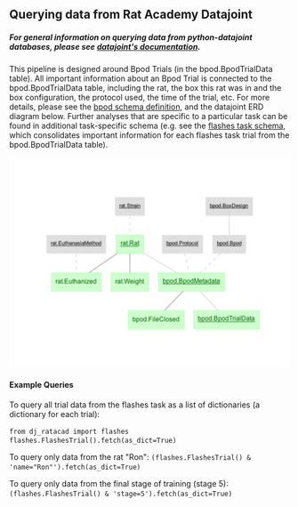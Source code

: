 ## Querying data from Rat Academy Datajoint

##### For general information on querying data from python-datajoint databases, please see [datajoint's documentation](https://docs.datajoint.io/python/queries/Queries.html).

This pipeline is designed around Bpod Trials (in the bpod.BpodTrialData table). All important information about an Bpod Trial is connected to the bpod.BpodTrialData table, including the rat, the box this rat was in and the box configuration, the protocol used, the time of the trial, etc. For more details, please see the [bpod schema definition](dj_ratacad/bpod.py), and the datajoint ERD diagram below. Further analyses that are specific to a particular task can be found in additional task-specific schema (e.g. see the [flashes task schema](dj_ratacad/flashes), which consolidates important information for each flashes task trial from the bpod.BpodTrialData table).

![ratacad_erd](../images/dj_ratacad_erd.png)

#### Example Queries

To query all trial data from the flashes task as a list of dictionaries (a dictionary for each trial):

```
from dj_ratacad import flashes
flashes.FlashesTrial().fetch(as_dict=True)
```

To query only data from the rat "Ron": `(flashes.FlashesTrial() & 'name="Ron"').fetch(as_dict=True)`

To query only data from the final stage of training (stage 5):`(flashes.FlashesTrial() & 'stage=5').fetch(as_dict=True)`
